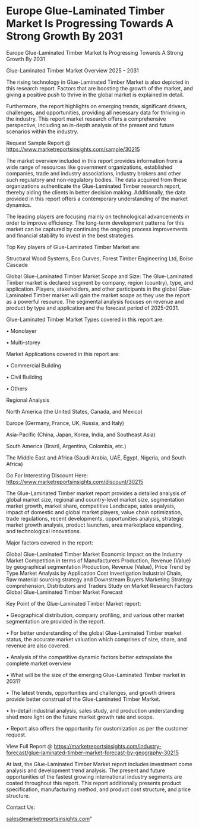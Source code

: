 # Europe Glue-Laminated Timber Market Is Progressing Towards A Strong Growth By 2031
Europe Glue-Laminated Timber Market Is Progressing Towards A Strong Growth By 2031

Glue-Laminated Timber Market Overview 2025 - 2031

The rising technology in Glue-Laminated Timber Market is also depicted in this research report. Factors that are boosting the growth of the market, and giving a positive push to thrive in the global market is explained in detail.

Furthermore, the report highlights on emerging trends, significant drivers, challenges, and opportunities, providing all necessary data for thriving in the industry. This report market research offers a comprehensive perspective, including an in-depth analysis of the present and future scenarios within the industry.

Request Sample Report @ https://www.marketreportsinsights.com/sample/30215

The market overview included in this report provides information from a wide range of resources like government organizations, established companies, trade and industry associations, industry brokers and other such regulatory and non-regulatory bodies. The data acquired from these organizations authenticate the Glue-Laminated Timber research report, thereby aiding the clients in better decision making. Additionally, the data provided in this report offers a contemporary understanding of the market dynamics.

The leading players are focusing mainly on technological advancements in order to improve efficiency. The long-term development patterns for this market can be captured by continuing the ongoing process improvements and financial stability to invest in the best strategies.

Top Key players of Glue-Laminated Timber Market are:

Structural Wood Systems, Eco Curves, Forest Timber Engineering Ltd, Boise Cascade

Global Glue-Laminated Timber Market Scope and Size:
The Glue-Laminated Timber market is declared segment by company, region (country), type, and application. Players, stakeholders, and other participants in the global Glue-Laminated Timber market will gain the market scope as they use the report as a powerful resource. The segmental analysis focuses on revenue and product by type and application and the forecast period of 2025-2031.

Glue-Laminated Timber Market Types covered in this report are:

• Monolayer

• Multi-storey

Market Applications covered in this report are:

• Commercial Building

• Civil Building

• Others

Regional Analysis

North America (the United States, Canada, and Mexico)

Europe (Germany, France, UK, Russia, and Italy)

Asia-Pacific (China, Japan, Korea, India, and Southeast Asia)

South America (Brazil, Argentina, Colombia, etc.)

The Middle East and Africa (Saudi Arabia, UAE, Egypt, Nigeria, and South Africa)

Go For Interesting Discount Here: https://www.marketreportsinsights.com/discount/30215

The Glue-Laminated Timber market report provides a detailed analysis of global market size, regional and country-level market size, segmentation market growth, market share, competitive Landscape, sales analysis, impact of domestic and global market players, value chain optimization, trade regulations, recent developments, opportunities analysis, strategic market growth analysis, product launches, area marketplace expanding, and technological innovations.

Major factors covered in the report:

Global Glue-Laminated Timber Market
Economic Impact on the Industry
Market Competition in terms of Manufacturers
Production, Revenue (Value) by geographical segmentation
Production, Revenue (Value), Price Trend by Type
Market Analysis by Application
Cost Investigation
Industrial Chain, Raw material sourcing strategy and Downstream Buyers
Marketing Strategy comprehension, Distributors and Traders
Study on Market Research Factors
Global Glue-Laminated Timber Market Forecast

Key Point of the Glue-Laminated Timber Market report:

• Geographical distribution, company profiling, and various other market segmentation are provided in the report.

• For better understanding of the global Glue-Laminated Timber market status, the accurate market valuation which comprises of size, share, and revenue are also covered.

• Analysis of the competitive dynamic factors better extrapolate the complete market overview

• What will be the size of the emerging Glue-Laminated Timber market in 2031?

• The latest trends, opportunities and challenges, and growth drivers provide better construal of the Glue-Laminated Timber Market.

• In-detail industrial analysis, sales study, and production understanding shed more light on the future market growth rate and scope.

• Report also offers the opportunity for customization as per the customer request.

View Full Report @ https://marketreportsinsights.com/industry-forecast/glue-laminated-timber-market-forecast-by-geography-30215

At last, the Glue-Laminated Timber Market report includes investment come analysis and development trend analysis. The present and future opportunities of the fastest growing international industry segments are coated throughout this report. This report additionally presents product specification, manufacturing method, and product cost structure, and price structure.

Contact Us:

sales@marketreportsinsights.com"
